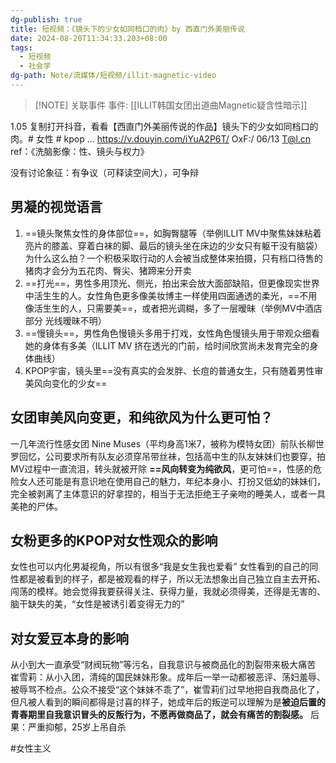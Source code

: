 ```yaml
---
dg-publish: true
title: 短视频：《镜头下的少女如同档口的肉》by 西直门外美丽传说
date: 2024-08-20T11:34:33.203+08:00
tags:
  - 短视频
  - 社会学
dg-path: Note/流媒体/短视频/illit-magnetic-video
---
```


> [!NOTE] 关联事件
> 事件:  [[ILLIT韩国女团出道曲Magnetic疑含性暗示]]

1.05 复制打开抖音，看看【西直门外美丽传说的作品】镜头下的少女如同档口的肉。# 女性 # kpop ... https://v.douyin.com/iYuA2P6T/ OxF:/ 06/13 T@l.cn 
ref：《洗脑影像：性、镜头与权力》


没有讨论象征：有争议（可释读空间大），可争辩
## 男凝的视觉语言
1. ==镜头聚焦女性的身体部位==，如胸臀腿等（举例ILLIT MV中聚焦妹妹粘着亮片的膝盖、穿着白袜的脚、最后的镜头坐在床边的少女只有躯干没有脑袋）
	为什么这么拍？一个积极采取行动的人会被当成整体来拍摄，只有档口待售的猪肉才会分为五花肉、臀尖、猪蹄来分开卖
2. ==打光==，男性多用顶光、侧光，拍出来会放大面部缺陷，但更像现实世界中活生生的人。女性角色更多像美妆博主一样使用四面通透的柔光，==不用像活生生的人，只需要美==，或者把光调糊，多了一层暧昧（举例MV中酒店部分 光线暧昧不明）
3. ==慢镜头==，男性角色慢镜头多用于打戏，女性角色慢镜头用于带观众细看她的身体有多美（ILLIT MV 挤在透光的门前，给时间欣赏尚未发育完全的身体曲线）
4. KPOP宇宙，镜头里==没有真实的会发胖、长痘的普通女生，只有随着男性审美风向变化的少女==
## 女团审美风向变更，和纯欲风为什么更可怕？

一几年流行性感女团
	Nine Muses（平均身高1米7，被称为模特女团）前队长柳世罗回忆，公司要求所有队友必须穿吊带丝袜，包括高中生的队友妹妹们也要穿，拍MV过程中一直流泪，转头就被开除
**==风向转变为纯欲风**，更可怕==，性感的危险女人还可能是有意识地在使用自己的魅力，年纪本身小、打扮又低幼的妹妹们，完全被剥离了主体意识的好拿捏的，相当于无法拒绝王子亲吻的睡美人，或者一具美艳的尸体。
## 女粉更多的KPOP对女性观众的影响

女性也可以内化男凝视角，所以有很多“我是女生我也爱看”
女性看到的自己的同性都是被看到的样子，都是被观看的样子，所以无法想象出自己独立自主去开拓、闯荡的模样。她会觉得我要获得关注、获得力量，我就必须得美，还得是无害的、脑干缺失的美，“女性是被诱引着变得无力的”
## 对女爱豆本身的影响
从小到大一直承受“财阀玩物”等污名，自我意识与被商品化的割裂带来极大痛苦
	崔雪莉：从小入团，清纯的国民妹妹形象。成年后一举一动都被恶评、荡妇羞辱、被辱骂不检点。公众不接受“这个妹妹不乖了”，崔雪莉们过早地把自我商品化了，但凡被人看到的瞬间都得是讨喜的样子，她成年后的叛逆可以理解为是**被迫后置的青春期里自我意识冒头的反叛行为，不愿再做商品了，就会有痛苦的割裂感。** 后果：严重抑郁，25岁上吊自杀

#女性主义